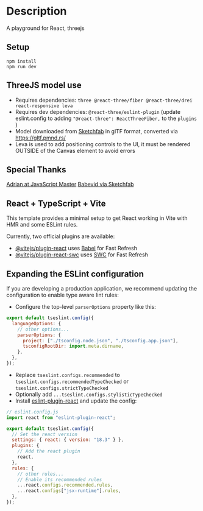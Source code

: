 # Description

A playground for React, threejs

## Setup

```
npm install
npm run dev
```

## ThreeJS model use

- Requires dependencies: `three @react-three/fiber @react-three/drei react-responsive leva`
- Requires dev dependencies: `@react-three/eslint-plugin` (update eslint.config to adding `"@react-three": ReactThreeFiber,` to the `plugins` )
- Model downloaded from [Sketchfab](https://sketchfab.com/) in glTF format, converted via https://gltf.pmnd.rs/
- Leva is used to add positioning controls to the UI, it must be rendered OUTSIDE of the Canvas element to avoid errors

## Special Thanks

[Adrian at JavaScript Master](https://www.youtube.com/watch?v=kt0FrkQgw8w)
[Babevid via Sketchfab](https://sketchfab.com/3d-models/hacker-room-stylized-a0cfe6edf2dd494c8a95addf6bb13a10)

## React + TypeScript + Vite

This template provides a minimal setup to get React working in Vite with HMR and some ESLint rules.

Currently, two official plugins are available:

- [@vitejs/plugin-react](https://github.com/vitejs/vite-plugin-react/blob/main/packages/plugin-react/README.md) uses [Babel](https://babeljs.io/) for Fast Refresh
- [@vitejs/plugin-react-swc](https://github.com/vitejs/vite-plugin-react-swc) uses [SWC](https://swc.rs/) for Fast Refresh

## Expanding the ESLint configuration

If you are developing a production application, we recommend updating the configuration to enable type aware lint rules:

- Configure the top-level `parserOptions` property like this:

```js
export default tseslint.config({
  languageOptions: {
    // other options...
    parserOptions: {
      project: ["./tsconfig.node.json", "./tsconfig.app.json"],
      tsconfigRootDir: import.meta.dirname,
    },
  },
});
```

- Replace `tseslint.configs.recommended` to `tseslint.configs.recommendedTypeChecked` or `tseslint.configs.strictTypeChecked`
- Optionally add `...tseslint.configs.stylisticTypeChecked`
- Install [eslint-plugin-react](https://github.com/jsx-eslint/eslint-plugin-react) and update the config:

```js
// eslint.config.js
import react from "eslint-plugin-react";

export default tseslint.config({
  // Set the react version
  settings: { react: { version: "18.3" } },
  plugins: {
    // Add the react plugin
    react,
  },
  rules: {
    // other rules...
    // Enable its recommended rules
    ...react.configs.recommended.rules,
    ...react.configs["jsx-runtime"].rules,
  },
});
```

